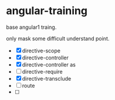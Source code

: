 # angular-training
base angular1 traing.

only mask some difficult understand point.

- [x] directive-scope
- [x] directive-controller
- [x] directive-controller as
- [ ] directive-require
- [x] directive-transclude
- [ ] route
- [ ] 
